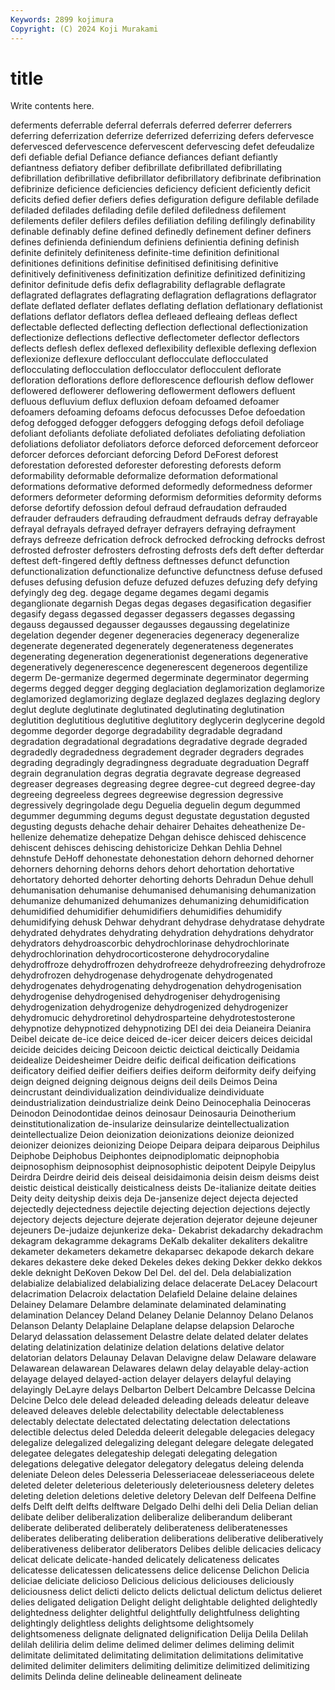 ```yaml
---
Keywords: 2899 kojimura
Copyright: (C) 2024 Koji Murakami
---
```


# title

Write contents here.



 deferments deferrable deferral deferrals deferred deferrer
deferrers deferring deferrization deferrize deferrized deferrizing defers defervesce defervesced defervescence
defervescent defervescing defet defeudalize defi defiable defial Defiance defiance defiances
defiant defiantly defiantness defiatory defiber defibrillate defibrillated defibrillating defibrillation defibrillative
defibrillator defibrillatory defibrinate defibrination defibrinize deficience deficiencies deficiency deficient deficiently
deficit deficits defied defier defiers defies defiguration defigure defilable defilade
defiladed defilades defilading defile defiled defiledness defilement defilements defiler defilers
defiles defiliation defiling defilingly definability definable definably define defined definedly
definement definer definers defines definienda definiendum definiens definientia defining definish
definite definitely definiteness definite-time definition definitional definitiones definitions definitise definitised
definitising definitive definitively definitiveness definitization definitize definitized definitizing definitor definitude
defis defix deflagrability deflagrable deflagrate deflagrated deflagrates deflagrating deflagration deflagrations
deflagrator deflate deflated deflater deflates deflating deflation deflationary deflationist deflations
deflator deflators deflea defleaed defleaing defleas deflect deflectable deflected deflecting
deflection deflectional deflectionization deflectionize deflections deflective deflectometer deflector deflectors deflects
deflesh deflex deflexed deflexibility deflexible deflexing deflexion deflexionize deflexure deflocculant
deflocculate deflocculated deflocculating deflocculation deflocculator deflocculent deflorate defloration deflorations deflore
deflorescence deflourish deflow deflower deflowered deflowerer deflowering deflowerment deflowers defluent
defluous defluvium deflux defluxion defoam defoamed defoamer defoamers defoaming defoams
defocus defocusses Defoe defoedation defog defogged defogger defoggers defogging defogs
defoil defoliage defoliant defoliants defoliate defoliated defoliates defoliating defoliation defoliations
defoliator defoliators deforce deforced deforcement deforceor deforcer deforces deforciant deforcing
Deford DeForest deforest deforestation deforested deforester deforesting deforests deform deformability
deformable deformalize deformation deformational deformations deformative deformed deformedly deformedness deformer
deformers deformeter deforming deformism deformities deformity deforms deforse defortify defossion
defoul defraud defraudation defrauded defrauder defrauders defrauding defraudment defrauds defray
defrayable defrayal defrayals defrayed defrayer defrayers defraying defrayment defrays defreeze
defrication defrock defrocked defrocking defrocks defrost defrosted defroster defrosters defrosting
defrosts defs deft defter defterdar deftest deft-fingered deftly deftness deftnesses
defunct defunction defunctionalization defunctionalize defunctive defunctness defuse defused defuses defusing
defusion defuze defuzed defuzes defuzing defy defying defyingly deg deg.
degage degame degames degami degamis deganglionate degarnish Degas degas degases
degasification degasifier degasify degass degassed degasser degassers degasses degassing degauss
degaussed degausser degausses degaussing degelatinize degelation degender degener degeneracies degeneracy
degeneralize degenerate degenerated degenerately degenerateness degenerates degenerating degeneration degenerationist degenerations
degenerative degeneratively degenerescence degenerescent degeneroos degentilize degerm De-germanize degermed degerminate
degerminator degerming degerms degged degger degging deglaciation deglamorization deglamorize deglamorized
deglamorizing deglaze deglazed deglazes deglazing deglory deglut deglute deglutinate deglutinated
deglutinating deglutination deglutition deglutitious deglutitive deglutitory deglycerin deglycerine degold degomme
degorder degorge degradability degradable degradand degradation degradational degradations degradative degrade
degraded degradedly degradedness degradement degrader degraders degrades degrading degradingly degradingness
degraduate degraduation Degraff degrain degranulation degras degratia degravate degrease degreased
degreaser degreases degreasing degree degree-cut degreed degree-day degreeing degreeless degrees
degreewise degression degressive degressively degringolade degu Deguelia deguelin degum degummed
degummer degumming degums degust degustate degustation degusted degusting degusts dehache
dehair dehairer Dehaites deheathenize De-hellenize dehematize dehepatize Dehgan dehisce dehisced
dehiscence dehiscent dehisces dehiscing dehistoricize Dehkan Dehlia Dehnel dehnstufe DeHoff
dehonestate dehonestation dehorn dehorned dehorner dehorners dehorning dehorns dehors dehort
dehortation dehortative dehortatory dehorted dehorter dehorting dehorts Dehradun Dehue dehull
dehumanisation dehumanise dehumanised dehumanising dehumanization dehumanize dehumanized dehumanizes dehumanizing dehumidification
dehumidified dehumidifier dehumidifiers dehumidifies dehumidify dehumidifying dehusk Dehwar dehydrant dehydrase
dehydratase dehydrate dehydrated dehydrates dehydrating dehydration dehydrations dehydrator dehydrators dehydroascorbic
dehydrochlorinase dehydrochlorinate dehydrochlorination dehydrocorticosterone dehydrocorydaline dehydroffroze dehydroffrozen dehydrofreeze dehydrofreezing dehydrofroze
dehydrofrozen dehydrogenase dehydrogenate dehydrogenated dehydrogenates dehydrogenating dehydrogenation dehydrogenisation dehydrogenise dehydrogenised
dehydrogeniser dehydrogenising dehydrogenization dehydrogenize dehydrogenized dehydrogenizer dehydromucic dehydroretinol dehydrosparteine dehydrotestosterone
dehypnotize dehypnotized dehypnotizing DEI dei deia Deianeira Deianira Deibel deicate
de-ice deice deiced de-icer deicer deicers deices deicidal deicide deicides
deicing Deicoon deictic deictical deictically Deidamia deidealize Deidesheimer Deidre deific
deifical deification deifications deificatory deified deifier deifiers deifies deiform deiformity
deify deifying deign deigned deigning deignous deigns deil deils Deimos
Deina deincrustant deindividualization deindividualize deindividuate deindustrialization deindustrialize deink Deino Deinocephalia
Deinoceras Deinodon Deinodontidae deinos deinosaur Deinosauria Deinotherium deinstitutionalization de-insularize deinsularize
deintellectualization deintellectualize Deion deionization deionizations deionize deionized deionizer deionizes deionizing
Deiope Deipara deipara deiparous Deiphilus Deiphobe Deiphobus Deiphontes deipnodiplomatic deipnophobia
deipnosophism deipnosophist deipnosophistic deipotent Deipyle Deipylus Deirdra Deirdre deirid deis
deiseal deisidaimonia deisin deism deisms deist deistic deistical deistically deisticalness
deists De-italianize deitate deities Deity deity deityship deixis deja De-jansenize
deject dejecta dejected dejectedly dejectedness dejectile dejecting dejection dejections dejectly
dejectory dejects dejecture dejerate dejeration dejerator dejeune dejeuner dejeuners De-judaize
dejunkerize deka- Dekabrist dekadarchy dekadrachm dekagram dekagramme dekagrams DeKalb dekaliter
dekaliters dekalitre dekameter dekameters dekametre dekaparsec dekapode dekarch dekare dekares
dekastere deke deked Dekeles dekes deking Dekker dekko dekkos dekle
deknight DeKoven Dekow Del Del. del del. Dela delabialization delabialize
delabialized delabializing delace delacerate DeLacey Delacourt delacrimation Delacroix delactation Delafield
Delaine delaine delaines Delainey Delamare Delambre delaminate delaminated delaminating delamination
Delancey Deland Delaney Delanie Delannoy Delano Delanos Delanson Delanty Delaplaine
Delaplane delapse delapsion Delaroche Delaryd delassation delassement Delastre delate delated
delater delates delating delatinization delatinize delation delations delative delator delatorian
delators Delaunay Delavan Delavigne delaw Delaware delaware Delawarean delawarean Delawares
delawn delay delayable delay-action delayage delayed delayed-action delayer delayers delayful
delaying delayingly DeLayre delays Delbarton Delbert Delcambre Delcasse Delcina Delcine
Delco dele delead deleaded deleading deleads deleatur deleave deleaved deleaves
deleble delectability delectable delectableness delectably delectate delectated delectating delectation delectations
delectible delectus deled Deledda deleerit delegable delegacies delegacy delegalize delegalized
delegalizing delegant delegare delegate delegated delegatee delegates delegateship delegati delegating
delegation delegations delegative delegator delegatory delegatus deleing delenda deleniate Deleon
deles Delesseria Delesseriaceae delesseriaceous delete deleted deleter deleterious deleteriously deleteriousness
deletery deletes deleting deletion deletions deletive deletory Delevan delf Delfeena
Delfine delfs Delft delft delfts delftware Delgado Delhi delhi deli
Delia Delian delian delibate deliber deliberalization deliberalize deliberandum deliberant deliberate
deliberated deliberately deliberateness deliberatenesses deliberates deliberating deliberation deliberations deliberative deliberatively
deliberativeness deliberator deliberators Delibes delible delicacies delicacy delicat delicate delicate-handed
delicately delicateness delicates delicatesse delicatessen delicatessens delice delicense Delichon Delicia
deliciae deliciate delicioso Delicious delicious deliciouses deliciously deliciousness delict delicti
delicto delicts delictual delictum delictus delieret delies deligated deligation Delight
delight delightable delighted delightedly delightedness delighter delightful delightfully delightfulness delighting
delightingly delightless delights delightsome delightsomely delightsomeness delignate delignated delignification Delija
Delila Delilah delilah deliliria delim delime delimed delimer delimes deliming
delimit delimitate delimitated delimitating delimitation delimitations delimitative delimited delimiter delimiters
delimiting delimitize delimitized delimitizing delimits Delinda deline delineable delineament delineate
